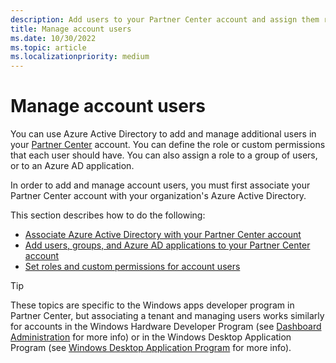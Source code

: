 ```yaml
---
description: Add users to your Partner Center account and assign them roles with specific permissions.
title: Manage account users
ms.date: 10/30/2022
ms.topic: article
ms.localizationpriority: medium
---
```

# Manage account users

You can use Azure Active Directory to add and manage additional users in your [Partner Center](https://partner.microsoft.com/dashboard)  account. You can define the role or custom permissions that each user should have. You can also assign a role to a group of users, or to an Azure AD application.

In order to add and manage account users, you must first associate your Partner Center account with your organization's Azure Active Directory.

This section describes how to do the following:

- [Associate Azure Active Directory with your Partner Center account](associate-azure-ad-with-partner-center.md)
- [Add users, groups, and Azure AD applications to your Partner Center account](add-users-groups-and-azure-ad-applications.md)
- [Set roles and custom permissions for account users](set-custom-permissions-for-account-users.md)

> [!TIP]
> These topics are specific to the Windows apps developer program in Partner Center, but associating a tenant and managing users works similarly for accounts in the Windows Hardware Developer Program (see [Dashboard Administration](/windows-hardware/drivers/dashboard/get-started-with-the-hardware-dashboard) for more info) or in the Windows Desktop Application Program (see [Windows Desktop Application Program](/windows/desktop/appxpkg/windows-desktop-application-program#add-and-manage-account-users) for more info).
